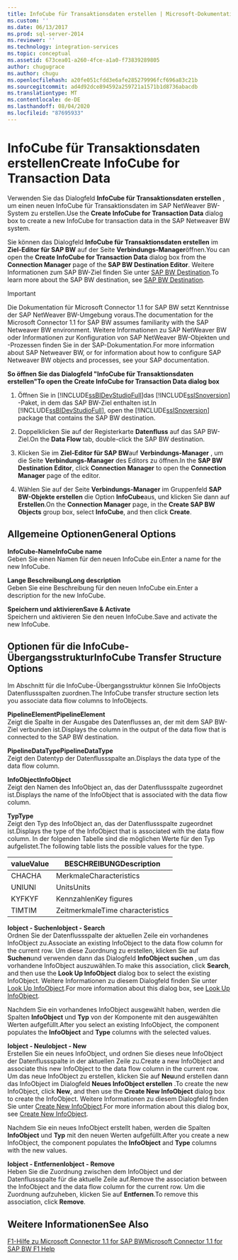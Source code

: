 ```yaml
---
title: InfoCube für Transaktionsdaten erstellen | Microsoft-Dokumentation
ms.custom: ''
ms.date: 06/13/2017
ms.prod: sql-server-2014
ms.reviewer: ''
ms.technology: integration-services
ms.topic: conceptual
ms.assetid: 673cea01-a260-4fce-a1a0-f73839289805
author: chugugrace
ms.author: chugu
ms.openlocfilehash: a20fe051cfdd3e6afe285279996fcf696a83c21b
ms.sourcegitcommit: ad4d92dce894592a259721a1571b1d8736abacdb
ms.translationtype: MT
ms.contentlocale: de-DE
ms.lasthandoff: 08/04/2020
ms.locfileid: "87695933"
---
```

# <a name="create-infocube-for-transaction-data"></a><span data-ttu-id="33bc4-102">InfoCube für Transaktionsdaten erstellen</span><span class="sxs-lookup"><span data-stu-id="33bc4-102">Create InfoCube for Transaction Data</span></span>
  <span data-ttu-id="33bc4-103">Verwenden Sie das Dialogfeld **InfoCube für Transaktionsdaten erstellen** , um einen neuen InfoCube für Transaktionsdaten im SAP NetWeaver BW-System zu erstellen.</span><span class="sxs-lookup"><span data-stu-id="33bc4-103">Use the **Create InfoCube for Transaction Data** dialog box to create a new InfoCube for transaction data in the SAP Netweaver BW system.</span></span>  
  
 <span data-ttu-id="33bc4-104">Sie können das Dialogfeld **InfoCube für Transaktionsdaten erstellen** im **Ziel-Editor für SAP BW** auf der Seite **Verbindungs-Manager**öffnen.</span><span class="sxs-lookup"><span data-stu-id="33bc4-104">You can open the **Create InfoCube for Transaction Data** dialog box from the **Connection Manager** page of the **SAP BW Destination Editor**.</span></span> <span data-ttu-id="33bc4-105">Weitere Informationen zum SAP BW-Ziel finden Sie unter [SAP BW Destination](sap-bw-destination.md).</span><span class="sxs-lookup"><span data-stu-id="33bc4-105">To learn more about the SAP BW destination, see [SAP BW Destination](sap-bw-destination.md).</span></span>  
  
> [!IMPORTANT]  
>  <span data-ttu-id="33bc4-106">Die Dokumentation für Microsoft Connector 1.1 for SAP BW setzt Kenntnisse der SAP NetWeaver BW-Umgebung voraus.</span><span class="sxs-lookup"><span data-stu-id="33bc4-106">The documentation for the Microsoft Connector 1.1 for SAP BW assumes familiarity with the SAP Netweaver BW environment.</span></span> <span data-ttu-id="33bc4-107">Weitere Informationen zu SAP NetWeaver BW oder Informationen zur Konfiguration von SAP NetWeaver BW-Objekten und -Prozessen finden Sie in der SAP-Dokumentation.</span><span class="sxs-lookup"><span data-stu-id="33bc4-107">For more information about SAP Netweaver BW, or for information about how to configure SAP Netweaver BW objects and processes, see your SAP documentation.</span></span>  
  
 <span data-ttu-id="33bc4-108">**So öffnen Sie das Dialogfeld "InfoCube für Transaktionsdaten erstellen"**</span><span class="sxs-lookup"><span data-stu-id="33bc4-108">**To open the Create InfoCube for Transaction Data dialog box**</span></span>  
  
1.  <span data-ttu-id="33bc4-109">Öffnen Sie in [!INCLUDE[ssBIDevStudioFull](../../includes/ssbidevstudiofull-md.md)]das [!INCLUDE[ssISnoversion](../../includes/ssisnoversion-md.md)] -Paket, in dem das SAP BW-Ziel enthalten ist.</span><span class="sxs-lookup"><span data-stu-id="33bc4-109">In [!INCLUDE[ssBIDevStudioFull](../../includes/ssbidevstudiofull-md.md)], open the [!INCLUDE[ssISnoversion](../../includes/ssisnoversion-md.md)] package that contains the SAP BW destination.</span></span>  
  
2.  <span data-ttu-id="33bc4-110">Doppelklicken Sie auf der Registerkarte **Datenfluss** auf das SAP BW-Ziel.</span><span class="sxs-lookup"><span data-stu-id="33bc4-110">On the **Data Flow** tab, double-click the SAP BW destination.</span></span>  
  
3.  <span data-ttu-id="33bc4-111">Klicken Sie im **Ziel-Editor für SAP BW**auf **Verbindungs-Manager** , um die Seite **Verbindungs-Manager** des Editors zu öffnen.</span><span class="sxs-lookup"><span data-stu-id="33bc4-111">In the **SAP BW Destination Editor**, click **Connection Manager** to open the **Connection Manager** page of the editor.</span></span>  
  
4.  <span data-ttu-id="33bc4-112">Wählen Sie auf der Seite **Verbindungs-Manager** im Gruppenfeld **SAP BW-Objekte erstellen** die Option **InfoCube**aus, und klicken Sie dann auf **Erstellen**.</span><span class="sxs-lookup"><span data-stu-id="33bc4-112">On the **Connection Manager** page, in the **Create SAP BW Objects** group box, select **InfoCube**, and then click **Create**.</span></span>  
  
## <a name="general-options"></a><span data-ttu-id="33bc4-113">Allgemeine Optionen</span><span class="sxs-lookup"><span data-stu-id="33bc4-113">General Options</span></span>  
 <span data-ttu-id="33bc4-114">**InfoCube-Name**</span><span class="sxs-lookup"><span data-stu-id="33bc4-114">**InfoCube name**</span></span>  
 <span data-ttu-id="33bc4-115">Geben Sie einen Namen für den neuen InfoCube ein.</span><span class="sxs-lookup"><span data-stu-id="33bc4-115">Enter a name for the new InfoCube.</span></span>  
  
 <span data-ttu-id="33bc4-116">**Lange Beschreibung**</span><span class="sxs-lookup"><span data-stu-id="33bc4-116">**Long description**</span></span>  
 <span data-ttu-id="33bc4-117">Geben Sie eine Beschreibung für den neuen InfoCube ein.</span><span class="sxs-lookup"><span data-stu-id="33bc4-117">Enter a description for the new InfoCube.</span></span>  
  
 <span data-ttu-id="33bc4-118">**Speichern und aktivieren**</span><span class="sxs-lookup"><span data-stu-id="33bc4-118">**Save & Activate**</span></span>  
 <span data-ttu-id="33bc4-119">Speichern und aktivieren Sie den neuen InfoCube.</span><span class="sxs-lookup"><span data-stu-id="33bc4-119">Save and activate the new InfoCube.</span></span>  
  
## <a name="infocube-transfer-structure-options"></a><span data-ttu-id="33bc4-120">Optionen für die InfoCube-Übergangsstruktur</span><span class="sxs-lookup"><span data-stu-id="33bc4-120">InfoCube Transfer Structure Options</span></span>  
 <span data-ttu-id="33bc4-121">Im Abschnitt für die InfoCube-Übergangsstruktur können Sie InfoObjects Datenflussspalten zuordnen.</span><span class="sxs-lookup"><span data-stu-id="33bc4-121">The InfoCube transfer structure section lets you associate data flow columns to InfoObjects.</span></span>  
  
 <span data-ttu-id="33bc4-122">**PipelineElement**</span><span class="sxs-lookup"><span data-stu-id="33bc4-122">**PipelineElement**</span></span>  
 <span data-ttu-id="33bc4-123">Zeigt die Spalte in der Ausgabe des Datenflusses an, der mit dem SAP BW-Ziel verbunden ist.</span><span class="sxs-lookup"><span data-stu-id="33bc4-123">Displays the column in the output of the data flow that is connected to the SAP BW destination.</span></span>  
  
 <span data-ttu-id="33bc4-124">**PipelineDataType**</span><span class="sxs-lookup"><span data-stu-id="33bc4-124">**PipelineDataType**</span></span>  
 <span data-ttu-id="33bc4-125">Zeigt den Datentyp der Datenflussspalte an.</span><span class="sxs-lookup"><span data-stu-id="33bc4-125">Displays the data type of the data flow column.</span></span>  
  
 <span data-ttu-id="33bc4-126">**InfoObject**</span><span class="sxs-lookup"><span data-stu-id="33bc4-126">**InfoObject**</span></span>  
 <span data-ttu-id="33bc4-127">Zeigt den Namen des InfoObject an, das der Datenflussspalte zugeordnet ist.</span><span class="sxs-lookup"><span data-stu-id="33bc4-127">Displays the name of the InfoObject that is associated with the data flow column.</span></span>  
  
 <span data-ttu-id="33bc4-128">**Typ**</span><span class="sxs-lookup"><span data-stu-id="33bc4-128">**Type**</span></span>  
 <span data-ttu-id="33bc4-129">Zeigt den Typ des InfoObject an, das der Datenflussspalte zugeordnet ist.</span><span class="sxs-lookup"><span data-stu-id="33bc4-129">Displays the type of the InfoObject that is associated with the data flow column.</span></span> <span data-ttu-id="33bc4-130">In der folgenden Tabelle sind die möglichen Werte für den Typ aufgelistet.</span><span class="sxs-lookup"><span data-stu-id="33bc4-130">The following table lists the possible values for the type.</span></span>  
  
|<span data-ttu-id="33bc4-131">value</span><span class="sxs-lookup"><span data-stu-id="33bc4-131">Value</span></span>|<span data-ttu-id="33bc4-132">BESCHREIBUNG</span><span class="sxs-lookup"><span data-stu-id="33bc4-132">Description</span></span>|  
|-----------|-----------------|  
|<span data-ttu-id="33bc4-133">CHA</span><span class="sxs-lookup"><span data-stu-id="33bc4-133">CHA</span></span>|<span data-ttu-id="33bc4-134">Merkmale</span><span class="sxs-lookup"><span data-stu-id="33bc4-134">Characteristics</span></span>|  
|<span data-ttu-id="33bc4-135">UNI</span><span class="sxs-lookup"><span data-stu-id="33bc4-135">UNI</span></span>|<span data-ttu-id="33bc4-136">Units</span><span class="sxs-lookup"><span data-stu-id="33bc4-136">Units</span></span>|  
|<span data-ttu-id="33bc4-137">KYF</span><span class="sxs-lookup"><span data-stu-id="33bc4-137">KYF</span></span>|<span data-ttu-id="33bc4-138">Kennzahlen</span><span class="sxs-lookup"><span data-stu-id="33bc4-138">Key figures</span></span>|  
|<span data-ttu-id="33bc4-139">TIM</span><span class="sxs-lookup"><span data-stu-id="33bc4-139">TIM</span></span>|<span data-ttu-id="33bc4-140">Zeitmerkmale</span><span class="sxs-lookup"><span data-stu-id="33bc4-140">Time characteristics</span></span>|  
  
 <span data-ttu-id="33bc4-141">**Iobject - Suchen**</span><span class="sxs-lookup"><span data-stu-id="33bc4-141">**Iobject - Search**</span></span>  
 <span data-ttu-id="33bc4-142">Ordnen Sie der Datenflussspalte der aktuellen Zeile ein vorhandenes InfoObject zu.</span><span class="sxs-lookup"><span data-stu-id="33bc4-142">Associate an existing InfoObject to the data flow column for the current row.</span></span> <span data-ttu-id="33bc4-143">Um diese Zuordnung zu erstellen, klicken Sie auf **Suchen**und verwenden dann das Dialogfeld **InfoObject suchen** , um das vorhandene InfoObject auszuwählen.</span><span class="sxs-lookup"><span data-stu-id="33bc4-143">To make this association, click **Search**, and then use the **Look Up InfoObject** dialog box to select the existing InfoObject.</span></span> <span data-ttu-id="33bc4-144">Weitere Informationen zu diesem Dialogfeld finden Sie unter [Look Up InfoObject](look-up-infoobject.md).</span><span class="sxs-lookup"><span data-stu-id="33bc4-144">For more information about this dialog box, see [Look Up InfoObject](look-up-infoobject.md).</span></span>  
  
 <span data-ttu-id="33bc4-145">Nachdem Sie ein vorhandenes InfoObject ausgewählt haben, werden die Spalten **InfoObject** und **Typ** von der Komponente mit den ausgewählten Werten aufgefüllt.</span><span class="sxs-lookup"><span data-stu-id="33bc4-145">After you select an existing InfoObject, the component populates the **InfoObject** and **Type** columns with the selected values.</span></span>  
  
 <span data-ttu-id="33bc4-146">**Iobject - Neu**</span><span class="sxs-lookup"><span data-stu-id="33bc4-146">**Iobject - New**</span></span>  
 <span data-ttu-id="33bc4-147">Erstellen Sie ein neues InfoObject, und ordnen Sie dieses neue InfoObject der Datenflussspalte in der aktuellen Zeile zu.</span><span class="sxs-lookup"><span data-stu-id="33bc4-147">Create a new InfoObject and associate this new InfoObject to the data flow column in the current row.</span></span> <span data-ttu-id="33bc4-148">Um das neue InfoObject zu erstellen, klicken Sie auf **Neu**und erstellen dann das InfoObject im Dialogfeld **Neues InfoObject erstellen** .</span><span class="sxs-lookup"><span data-stu-id="33bc4-148">To create the new InfoObject, click **New**, and then use the **Create New InfoObject** dialog box to create the InfoObject.</span></span> <span data-ttu-id="33bc4-149">Weitere Informationen zu diesem Dialogfeld finden Sie unter [Create New InfoObject](create-new-infoobject.md).</span><span class="sxs-lookup"><span data-stu-id="33bc4-149">For more information about this dialog box, see [Create New InfoObject](create-new-infoobject.md).</span></span>  
  
 <span data-ttu-id="33bc4-150">Nachdem Sie ein neues InfoObject erstellt haben, werden die Spalten **InfoObject** und **Typ** mit den neuen Werten aufgefüllt.</span><span class="sxs-lookup"><span data-stu-id="33bc4-150">After you create a new InfoObject, the component populates the **InfoObject** and **Type** columns with the new values.</span></span>  
  
 <span data-ttu-id="33bc4-151">**Iobject - Entfernen**</span><span class="sxs-lookup"><span data-stu-id="33bc4-151">**Iobject - Remove**</span></span>  
 <span data-ttu-id="33bc4-152">Heben Sie die Zuordnung zwischen dem InfoObject und der Datenflussspalte für die aktuelle Zeile auf.</span><span class="sxs-lookup"><span data-stu-id="33bc4-152">Remove the association between the InfoObject and the data flow column for the current row.</span></span> <span data-ttu-id="33bc4-153">Um die Zuordnung aufzuheben, klicken Sie auf **Entfernen**.</span><span class="sxs-lookup"><span data-stu-id="33bc4-153">To remove this association, click **Remove**.</span></span>  
  
## <a name="see-also"></a><span data-ttu-id="33bc4-154">Weitere Informationen</span><span class="sxs-lookup"><span data-stu-id="33bc4-154">See Also</span></span>  
 [<span data-ttu-id="33bc4-155">F1-Hilfe zu Microsoft Connector 1.1 for SAP BW</span><span class="sxs-lookup"><span data-stu-id="33bc4-155">Microsoft Connector 1.1 for SAP BW F1 Help</span></span>](../microsoft-connector-for-sap-bw-f1-help.md)  
  
  
